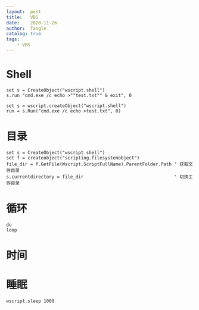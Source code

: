 ```yaml
---
layout:  post
title:   VBS
date:    2020-11-26
author:  Tangle
catalog: true
tags:
    - VBS
---
```


# Shell

```
set s = CreateObject("wscript.shell")
s.run "cmd.exe /c echo >""test.txt"" & exit", 0
```

```
set s = wscript.createObject("wscript.shell")
run = s.Run("cmd.exe /c echo >test.txt", 0)
```

# 目录

```
set s = CreateObject("wscript.shell")
set f = createobject("scripting.filesystemobject")
file_dir = f.GetFile(Wscript.ScriptFullName).ParentFolder.Path ' 获取文件目录
s.currentdirectory = file_dir                                  ' 切换工作目录
```

# 循环

```
do
loop
```

# 时间

# 睡眠

```
wscript.sleep 1000
```
